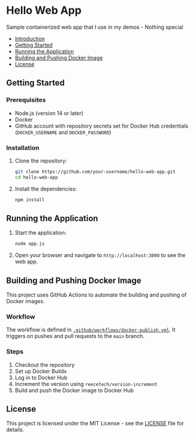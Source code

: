 # Hello Web App

Sample containerized web app that I use in my demos - Nothing special

- [Introduction](#introduction)
- [Getting Started](#getting-started)
- [Running the Application](#running-the-application)
- [Building and Pushing Docker Image](#building-and-pushing-docker-image)
- [License](#license)

## Getting Started

### Prerequisites

- Node.js (version 14 or later)
- Docker
- GitHub account with repository secrets set for Docker Hub credentials (`DOCKER_USERNAME` and `DOCKER_PASSWORD`)

### Installation

1. Clone the repository:
    ```sh
    git clone https://github.com/your-username/hello-web-app.git
    cd hello-web-app
    ```

2. Install the dependencies:
    ```sh
    npm install
    ```

## Running the Application

1. Start the application:
    ```sh
    node app.js
    ```

2. Open your browser and navigate to `http://localhost:3000` to see the web app.

## Building and Pushing Docker Image

This project uses GitHub Actions to automate the building and pushing of Docker images.

### Workflow

The workflow is defined in [`.github/workflows/docker-publish.yml`](.github/workflows/docker-publish.yml). It triggers on pushes and pull requests to the `main` branch.

### Steps

1. Checkout the repository
2. Set up Docker Buildx
3. Log in to Docker Hub
4. Increment the version using `reecetech/version-increment`
5. Build and push the Docker image to Docker Hub

## License

This project is licensed under the MIT License - see the [LICENSE](LICENSE) file for details.